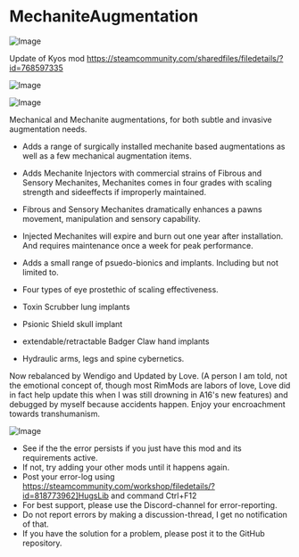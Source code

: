 # MechaniteAugmentation

![Image](https://i.imgur.com/buuPQel.png)

Update of Kyos mod
https://steamcommunity.com/sharedfiles/filedetails/?id=768597335

![Image](https://i.imgur.com/pufA0kM.png)

	
![Image](https://i.imgur.com/Z4GOv8H.png)


Mechanical and Mechanite augmentations, for both subtle and invasive augmentation needs.

- Adds a range of surgically installed mechanite based augmentations as well as a few mechanical augmentation items.

* Adds Mechanite Injectors with commercial strains of Fibrous and Sensory Mechanites, Mechanites comes in four grades with scaling strength and sideeffects if improperly maintained.
* Fibrous and Sensory Mechanites dramatically enhances a pawns movement, manipulation and sensory capability.
* Injected Mechanites will expire and burn out one year after installation. And requires maintenance once a week for peak performance.

* Adds a small range of psuedo-bionics and implants. Including but not limited to.
* Four types of eye prostethic of scaling effectiveness.
* Toxin Scrubber lung implants
* Psionic Shield skull implant
* extendable/retractable Badger Claw hand implants
* Hydraulic arms, legs and spine cybernetics.

Now rebalanced by Wendigo and Updated by Love. (A person I am told, not the emotional concept of, though most RimMods are labors of love, Love did in fact help update this when I was still drowning in A16's new features) and debugged by myself because accidents happen. Enjoy your encroachment towards transhumanism.


![Image](https://i.imgur.com/PwoNOj4.png)



-  See if the the error persists if you just have this mod and its requirements active.
-  If not, try adding your other mods until it happens again.
-  Post your error-log using https://steamcommunity.com/workshop/filedetails/?id=818773962]HugsLib and command Ctrl+F12
-  For best support, please use the Discord-channel for error-reporting.
-  Do not report errors by making a discussion-thread, I get no notification of that.
-  If you have the solution for a problem, please post it to the GitHub repository.




